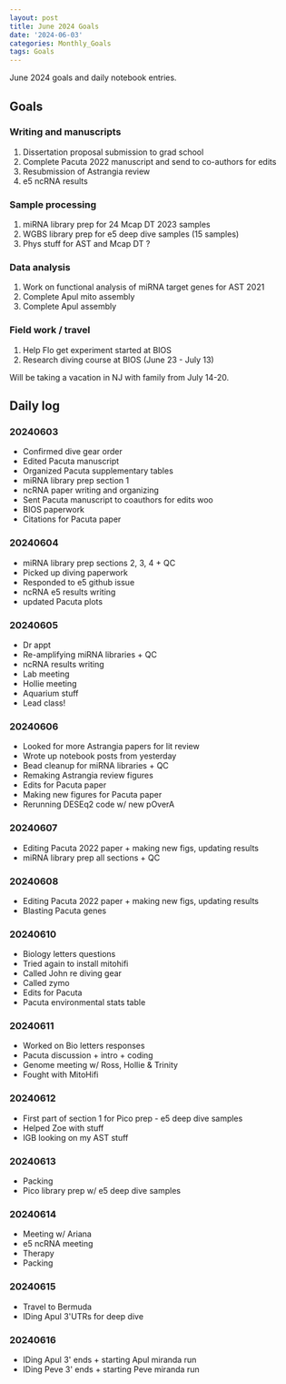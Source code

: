 ```yaml
---
layout: post
title: June 2024 Goals
date: '2024-06-03'
categories: Monthly_Goals
tags: Goals
---
```


June 2024 goals and daily notebook entries. 

## Goals  

### Writing and manuscripts 

1. Dissertation proposal submission to grad school
2. Complete Pacuta 2022 manuscript and send to co-authors for edits 
3. Resubmission of Astrangia review 
4. e5 ncRNA results 

### Sample processing

1. miRNA library prep for 24 Mcap DT 2023 samples 
2. WGBS library prep for e5 deep dive samples (15 samples)
3. Phys stuff for AST and Mcap DT ? 

### Data analysis

1. Work on functional analysis of miRNA target genes for AST 2021 
2. Complete Apul mito assembly 
3. Complete Apul assembly 

### Field work / travel 

1. Help Flo get experiment started at BIOS 
2. Research diving course at BIOS (June 23 - July 13)

Will be taking a vacation in NJ with family from July 14-20. 

## Daily log 

### 20240603

- Confirmed dive gear order 
- Edited Pacuta manuscript 
- Organized Pacuta supplementary tables 
- miRNA library prep section 1 
- ncRNA paper writing and organizing 
- Sent Pacuta manuscript to coauthors for edits woo
- BIOS paperwork 
- Citations for Pacuta paper 

### 20240604

- miRNA library prep sections 2, 3, 4 + QC
- Picked up diving paperwork
- Responded to e5 github issue
- ncRNA e5 results writing 
- updated Pacuta plots

### 20240605

- Dr appt 
- Re-amplifying miRNA libraries + QC 
- ncRNA results writing 
- Lab meeting 
- Hollie meeting
- Aquarium stuff  
- Lead class! 

### 20240606

- Looked for more Astrangia papers for lit review 
- Wrote up notebook posts from yesterday 
- Bead cleanup for miRNA libraries + QC
- Remaking Astrangia review figures
- Edits for Pacuta paper 
- Making new figures for Pacuta paper 
- Rerunning DESEq2 code w/ new pOverA

### 20240607

- Editing Pacuta 2022 paper + making new figs, updating results
- miRNA library prep all sections + QC

### 20240608

- Editing Pacuta 2022 paper + making new figs, updating results
- Blasting Pacuta genes 

### 20240610 

- Biology letters questions 
- Tried again to install mitohifi 
- Called John re diving gear 
- Called zymo 
- Edits for Pacuta 
- Pacuta environmental stats table 

### 20240611

- Worked on Bio letters responses
- Pacuta discussion + intro + coding 
- Genome meeting w/ Ross, Hollie & Trinity 
- Fought with MitoHifi

### 20240612

- First part of section 1 for Pico prep - e5 deep dive samples
- Helped Zoe with stuff 
- IGB looking on my AST stuff

### 20240613

- Packing 
- Pico library prep w/ e5 deep dive samples 

### 20240614

- Meeting w/ Ariana 
- e5 ncRNA meeting 
- Therapy 
- Packing

### 20240615 

- Travel to Bermuda 
- IDing Apul 3'UTRs for deep dive 

### 20240616

- IDing Apul 3' ends + starting Apul miranda run
- IDing Peve 3' ends + starting Peve miranda run